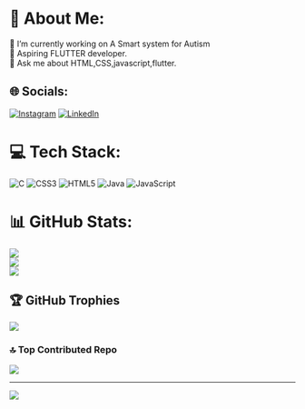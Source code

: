 # 💫 About Me:
🔭 I’m currently working on A Smart system for Autism<br>🌱 Aspiring FLUTTER developer.<br>💬 Ask me about HTML,CSS,javascript,flutter.<br>


## 🌐 Socials:
[![Instagram](https://img.shields.io/badge/Instagram-%23E4405F.svg?logo=Instagram&logoColor=white)](https://instagram.com/prabha_663_) [![LinkedIn](https://img.shields.io/badge/LinkedIn-%230077B5.svg?logo=linkedin&logoColor=white)](https://linkedin.com/in/maniprabha-s) 

# 💻 Tech Stack:
![C](https://img.shields.io/badge/c-%2300599C.svg?style=for-the-badge&logo=c&logoColor=white) ![CSS3](https://img.shields.io/badge/css3-%231572B6.svg?style=for-the-badge&logo=css3&logoColor=white) ![HTML5](https://img.shields.io/badge/html5-%23E34F26.svg?style=for-the-badge&logo=html5&logoColor=white) ![Java](https://img.shields.io/badge/java-%23ED8B00.svg?style=for-the-badge&logo=java&logoColor=white) ![JavaScript](https://img.shields.io/badge/javascript-%23323330.svg?style=for-the-badge&logo=javascript&logoColor=%23F7DF1E)
# 📊 GitHub Stats:
![](https://github-readme-stats.vercel.app/api?username=Maniprabha06&theme=highcontrast&hide_border=false&include_all_commits=true&count_private=false)<br/>
![](https://github-readme-streak-stats.herokuapp.com/?user=Maniprabha06&theme=highcontrast&hide_border=false)<br/>
![](https://github-readme-stats.vercel.app/api/top-langs/?username=Maniprabha06&theme=highcontrast&hide_border=false&include_all_commits=true&count_private=false&layout=compact)

## 🏆 GitHub Trophies
![](https://github-profile-trophy.vercel.app/?username=Maniprabha06&theme=radical&no-frame=false&no-bg=true&margin-w=4)

### 🔝 Top Contributed Repo
![](https://github-contributor-stats.vercel.app/api?username=Maniprabha06&limit=5&theme=radical&combine_all_yearly_contributions=true)

---
[![](https://visitcount.itsvg.in/api?id=Maniprabha06&icon=0&color=0)](https://visitcount.itsvg.in)

<!-- Proudly created with GPRM ( https://gprm.itsvg.in ) -->
